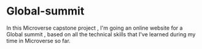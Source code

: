 # Global-summit
In this Microverse capstone project , I'm going an online website for a Global summit  , based on all the technical skills that I've learned during my time in Microverse so far.
